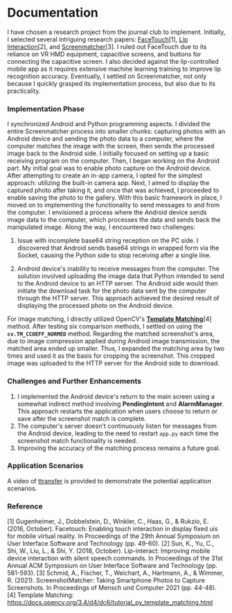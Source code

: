 # Documentation
I have chosen a research project from the journal club to implement. Initially, I selected several intriguing research papers: [FaceTouch](https://dl.acm.org/doi/10.1145/2984511.2984576)[1], [Lip Interaction](https://dl.acm.org/doi/10.1145/3242587.3242599)[2], and [Screenmatcher](https://dl.acm.org/doi/10.1145/3473856.3474014)[3]. I ruled out FaceTouch due to its reliance on VR HMD equipment, capacitive screens, and buttons for connecting the capacitive screen. I also decided against the lip-controlled mobile app as it requires extensive machine learning training to improve lip recognition accuracy. Eventually, I settled on Screenmatcher, not only because I quickly grasped its implementation process, but also due to its practicality.

### Implementation Phase
I synchronized Android and Python programming aspects. I divided the entire Screenmatcher process into smaller chunks: capturing photos with an Android device and sending the photo data to a computer, where the computer matches the image with the screen, then sends the processed image back to the Android side. I initially focused on setting up a basic receiving program on the computer. Then, I began working on the Android part. My initial goal was to enable photo capture on the Android device. After attempting to create an in-app camera, I opted for the simplest approach: utilizing the built-in camera app. Next, I aimed to display the captured photo after taking it, and once that was achieved, I proceeded to enable saving the photo to the gallery. With this basic framework in place, I moved on to implementing the functionality to send messages to and from the computer. I envisioned a process where the Android device sends image data to the computer, which processes the data and sends back the manipulated image. Along the way, I encountered two challenges:

1. Issue with incomplete base64 string reception on the PC side.
   I discovered that Android sends base64 strings in wrapped form via the Socket, causing the Python side to stop receiving after a single line.
   
2. Android device's inability to receive messages from the computer.
   The solution involved uploading the image data that Python intended to send to the Android device to an HTTP server. The Android side would then initiate the download task for the photo data sent by the computer through the HTTP server. This approach achieved the desired result of displaying the processed photo on the Android device.

For image matching, I directly utilized OpenCV's **[Template Matching](https://docs.opencv.org/3.4/d4/dc6/tutorial_py_template_matching.html)**[4] method. After testing six comparison methods, I settled on using the **`cv.TM_CCOEFF_NORMED`** method. Regarding the matched screenshot's area, due to image compression applied during Android image transmission, the matched area ended up smaller. Thus, I expanded the matching area by two times and used it as the basis for cropping the screenshot. This cropped image was uploaded to the HTTP server for the Android side to download.

### Challenges and Further Enhancements
1. I implemented the Android device's return to the main screen using a somewhat indirect method involving **PendingIntent** and **AlarmManager**. This approach restarts the application when users choose to return or save after the screenshot match is complete.
2. The computer's server doesn't continuously listen for messages from the Android device, leading to the need to restart `app.py` each time the screenshot match functionality is needed.
3. Improving the accuracy of the matching process remains a future goal.

### Application Scenarios
A video of [ttransfer](https://drive.google.com/file/d/1pjwZO0OaQGcpBijrFaq521jGzx7QP30P/view?usp=drivesdk) is provided to demonstrate the potential application scenarios. 

### Reference
[1] Gugenheimer, J., Dobbelstein, D., Winkler, C., Haas, G., & Rukzio, E. (2016, October). Facetouch: Enabling touch interaction in display fixed uis for mobile virtual reality. In Proceedings of the 29th Annual Symposium on User Interface Software and Technology (pp. 49-60).
[2] Sun, K., Yu, C., Shi, W., Liu, L., & Shi, Y. (2018, October). Lip-interact: Improving mobile device interaction with silent speech commands. In Proceedings of the 31st Annual ACM Symposium on User Interface Software and Technology (pp. 581-593).
[3] Schmid, A., Fischer, T., Weichart, A., Hartmann, A., & Wimmer, R. (2021). ScreenshotMatcher: Taking Smartphone Photos to Capture Screenshots. In Proceedings of Mensch und Computer 2021 (pp. 44-48).
[4] Template Matching: https://docs.opencv.org/3.4/d4/dc6/tutorial_py_template_matching.html
